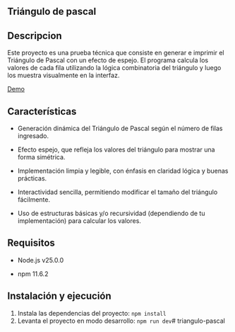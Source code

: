 ## Triángulo de pascal

## Descripcion
Este proyecto es una prueba técnica que consiste en generar e imprimir el Triángulo de Pascal con un efecto de espejo.
El programa calcula los valores de cada fila utilizando la lógica combinatoria del triángulo y luego los muestra visualmente en la interfaz.

[Demo](https://jhordansteve97.github.io/triangulo-pascal/)

## Características

- Generación dinámica del Triángulo de Pascal según el número de filas ingresado.

- Efecto espejo, que refleja los valores del triángulo para mostrar una forma simétrica.

- Implementación limpia y legible, con énfasis en claridad lógica y buenas prácticas.

- Interactividad sencilla, permitiendo modificar el tamaño del triángulo fácilmente.

- Uso de estructuras básicas y/o recursividad (dependiendo de tu implementación) para calcular los valores.

## Requisitos

- Node.js v25.0.0

- npm 11.6.2

## Instalación y ejecución
1. Instala las dependencias del proyecto:
`npm install`
2. Levanta el proyecto en modo desarrollo:
`npm run dev`# triangulo-pascal
